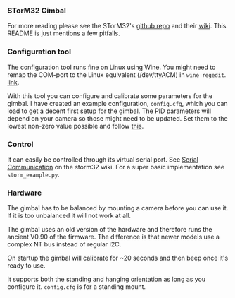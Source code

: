 ### STorM32 Gimbal
For more reading please see the STorM32's [github repo](https://github.com/olliw42/storm32bgc) and their [wiki](http://www.olliw.eu/storm32bgc-wiki/Getting_Started). This README is just mentions a few pitfalls.


### Configuration tool
The configuration tool runs fine on Linux using Wine. You might need to remap the COM-port to the Linux equivalent (/dev/ttyACM) in `wine regedit`. [link](https://wiki.winehq.org/index.php?title=Wine_User%27s_Guide&oldid=2519#Serial_and_Parallel_Ports).


With this tool you can configure and calibrate some parameters for the gimbal. I have created an example configuration, `config.cfg`, which you can load to get a decent first setup for the gimbal. The PID parameters will depend on your camera so those might need to be updated. Set them to the lowest non-zero value possible and follow [this](http://www.olliw.eu/storm32bgc-wiki/Tuning_Recipe).


### Control
It can easily be controlled through its virtual serial port. See [Serial Communication](http://www.olliw.eu/storm32bgc-wiki/Serial_Communication) on the storm32 wiki. For a super basic implementation see `storm_example.py`.


### Hardware
The gimbal has to be balanced by mounting a camera before you can use it. If it is too unbalanced it will not work at all.


The gimbal uses an old version of the hardware and therefore runs the ancient V0.90 of the firmware. The difference is that newer models use a complex NT bus instead of regular I2C.


On startup the gimbal will calibrate for ~20 seconds and then beep once it's ready to use.

It supports both the standing and hanging orientation as long as you configure it. `config.cfg` is for a standing mount.